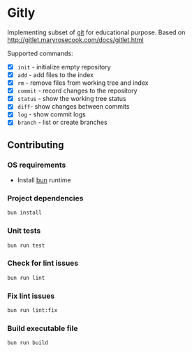 # Gitly

Implementing subset of [git](https://git-scm.com/) for educational purpose. Based on http://gitlet.maryrosecook.com/docs/gitlet.html

Supported commands:

- [x] `init` - initialize empty repository
- [x] `add` - add files to the index
- [x] `rm` - remove files from working tree and index
- [x] `commit` - record changes to the repository
- [x] `status` - show the working tree status
- [x] `diff`- show changes between commits
- [x] `log` - show commit logs
- [x] `branch` - list or create branches

## Contributing

### OS requirements

- Install [bun](https://bun.sh/) runtime

### Project dependencies

```bash
bun install
```

### Unit tests

```bash
bun run test
```

### Check for lint issues

```bash
bun run lint
```

### Fix lint issues

```bash
bun run lint:fix
```

### Build executable file

```bash
bun run build
```
